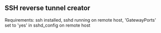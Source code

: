 ## SSH reverse tunnel creator
Requirements: ssh installed, sshd running on remote host, 'GatewayPorts' set to 'yes' in sshd_config on remote host
